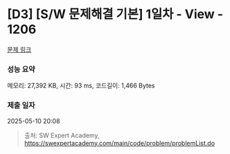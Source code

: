 # [D3] [S/W 문제해결 기본] 1일차 - View - 1206 

[문제 링크](https://swexpertacademy.com/main/code/problem/problemDetail.do?contestProbId=AV134DPqAA8CFAYh) 

### 성능 요약

메모리: 27,392 KB, 시간: 93 ms, 코드길이: 1,466 Bytes

### 제출 일자

2025-05-10 20:08



> 출처: SW Expert Academy, https://swexpertacademy.com/main/code/problem/problemList.do